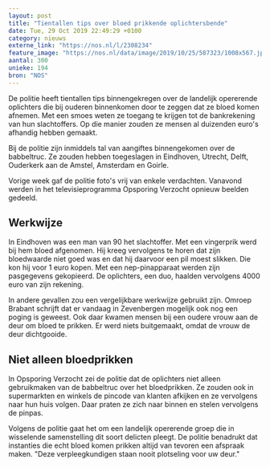 ```yaml
---
layout: post
title: "Tientallen tips over bloed prikkende oplichtersbende"
date: Tue, 29 Oct 2019 22:49:29 +0100
category: nieuws
externe_link: "https://nos.nl/l/2308234"
feature_image: "https://nos.nl/data/image/2019/10/25/587323/1008x567.jpg"
aantal: 300
unieke: 194
bron: "NOS"
---
```


<p>De politie heeft tientallen tips binnengekregen over de landelijk opererende oplichters die bij ouderen binnenkomen door te zeggen dat ze bloed komen afnemen. Met een smoes weten ze toegang te krijgen tot de bankrekening van hun slachtoffers. Op die manier zouden ze mensen al duizenden euro's afhandig hebben gemaakt.</p>
<p>Bij de politie zijn inmiddels tal van aangiftes binnengekomen over de babbeltruc. Ze zouden hebben toegeslagen in Eindhoven, Utrecht, Delft, Ouderkerk aan de Amstel, Amsterdam en Goirle.</p>
<p>Vorige week gaf de politie foto's vrij van enkele verdachten. Vanavond werden in het televisieprogramma Opsporing Verzocht opnieuw beelden gedeeld.</p>
<h2>Werkwijze</h2>
<p>In Eindhoven was een man van 90 het slachtoffer. Met een vingerprik werd bij hem bloed afgenomen. Hij kreeg vervolgens te horen dat zijn bloedwaarde niet goed was en dat hij daarvoor een pil moest slikken. Die kon hij voor 1 euro kopen. Met een nep-pinapparaat werden zijn pasgegevens gekopieerd. De oplichters, een duo, haalden vervolgens 4000 euro van zijn rekening.</p>
<p>In andere gevallen zou een vergelijkbare werkwijze gebruikt zijn. Omroep Brabant schrijft dat er vandaag in Zevenbergen mogelijk ook nog een poging is geweest. Ook daar kwamen mensen bij een oudere vrouw aan de deur om bloed te prikken. Er werd niets buitgemaakt, omdat de vrouw de deur dichtgooide.</p>
<h2>Niet alleen bloedprikken</h2>
<p>In Opsporing Verzocht zei de politie dat de oplichters niet alleen gebruikmaken van de babbeltruc over het bloedprikken. Ze zouden ook in supermarkten en winkels de pincode van klanten afkijken en ze vervolgens naar hun huis volgen. Daar praten ze zich naar binnen en stelen vervolgens de pinpas.</p>
<p>Volgens de politie gaat het om een landelijk opererende groep die in wisselende samenstelling dit soort delicten pleegt. De politie benadrukt dat instanties die echt bloed komen prikken altijd van tevoren een afspraak maken. "Deze verpleegkundigen staan nooit plotseling voor uw deur."</p>

